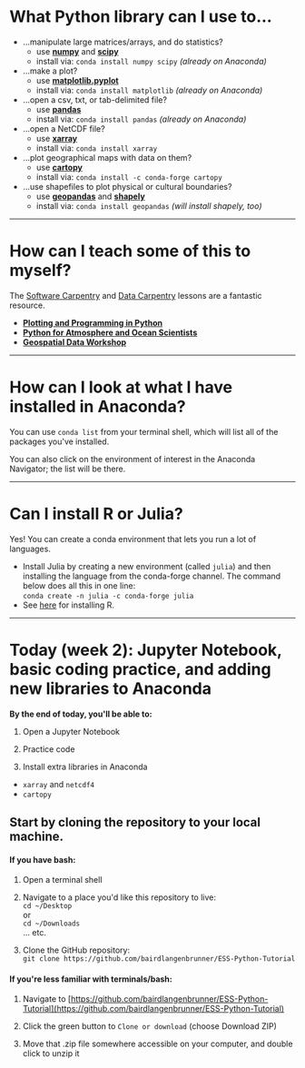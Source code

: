 # What Python library can I use to...

* ...manipulate large matrices/arrays, and do statistics?
  * use [**numpy**](http://www.numpy.org/) and [**scipy**](https://www.scipy.org/)
  * install via: `conda install numpy scipy` *(already on Anaconda)*
* ...make a plot?
  * use [**matplotlib.pyplot**](https://matplotlib.org/tutorials/introductory/pyplot.html)
  * install via:  `conda install matplotlib` *(already on Anaconda)*
* ...open a csv, txt, or tab-delimited file?
  * use [**pandas**](https://pandas.pydata.org/)
  * install via:  `conda install pandas` *(already on Anaconda)*
* ...open a NetCDF file?
  * use [**xarray**](http://xarray.pydata.org/en/stable/)
  * install via:  `conda install xarray`
* ...plot geographical maps with data on them?
  * use [**cartopy**](https://scitools.org.uk/cartopy/docs/latest/)
  * install via:  `conda install -c conda-forge cartopy`
* ...use shapefiles to plot physical or cultural boundaries?
  * use [**geopandas**](https://geopandas.readthedocs.io/en/latest/index.html) and [**shapely**](https://shapely.readthedocs.io/en/stable/manual.html)
  * install via:  `conda install geopandas` *(will install shapely, too)*

---

# How can I teach some of this to myself?

The [Software Carpentry](https://software-carpentry.org/lessons/) and [Data Carpentry](https://datacarpentry.org/lessons/) lessons are a fantastic resource.

* [**Plotting and Programming in Python**](http://swcarpentry.github.io/python-novice-gapminder/)
* [**Python for Atmosphere and Ocean Scientists**](https://carpentrieslab.github.io/python-aos-lesson/)
* [**Geospatial Data Workshop**](https://datacarpentry.org/geospatial-workshop/)

---

# How can I look at what I have installed in Anaconda?

You can use `conda list` from your terminal shell, which will list all of the packages you've installed.

You can also click on the environment of interest in the Anaconda Navigator; the list will be there.

---

# Can I install R or Julia?

Yes!  You can create a conda environment that lets you run a lot of languages.
* Install Julia by creating a new environment (called `julia`) and then installing the language from the conda-forge channel.  The command below does all this in one line:  
`conda create -n julia -c conda-forge julia`
* See [here](https://docs.anaconda.com/anaconda/user-guide/tasks/use-r-language/) for installing R.

---

# Today (week 2):  Jupyter Notebook, basic coding practice, and adding new libraries to Anaconda

**By the end of today, you'll be able to:**
1. Open a Jupyter Notebook

2. Practice code

3. Install extra libraries in Anaconda
  * `xarray` and `netcdf4`
  * `cartopy`

## Start by cloning the repository to your local machine.

#### If you have bash:
1. Open a terminal shell

2. Navigate to a place you'd like this repository to live:  
```cd ~/Desktop```  
or  
```cd ~/Downloads```  
... etc.

3. Clone the GitHub repository:  
```git clone https://github.com/bairdlangenbrunner/ESS-Python-Tutorial```

#### If you're less familiar with terminals/bash:
1. Navigate to [https://github.com/bairdlangenbrunner/ESS-Python-Tutorial](https://github.com/bairdlangenbrunner/ESS-Python-Tutorial)

2. Click the green button to `Clone or download` (choose Download ZIP)

3. Move that .zip file somewhere accessible on your computer, and double click to unzip it
